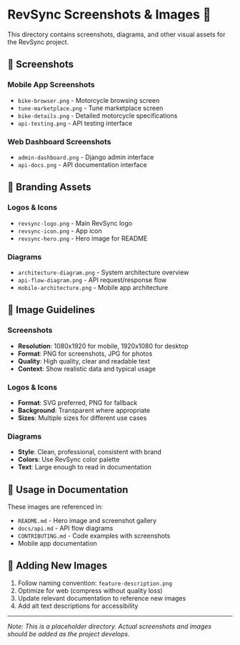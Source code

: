 # RevSync Screenshots & Images 📸

This directory contains screenshots, diagrams, and other visual assets for the RevSync project.

## 📱 Screenshots

### Mobile App Screenshots
- `bike-browser.png` - Motorcycle browsing screen
- `tune-marketplace.png` - Tune marketplace screen  
- `bike-details.png` - Detailed motorcycle specifications
- `api-testing.png` - API testing interface

### Web Dashboard Screenshots
- `admin-dashboard.png` - Django admin interface
- `api-docs.png` - API documentation interface

## 🎨 Branding Assets

### Logos & Icons
- `revsync-logo.png` - Main RevSync logo
- `revsync-icon.png` - App icon
- `revsync-hero.png` - Hero image for README

### Diagrams
- `architecture-diagram.png` - System architecture overview
- `api-flow-diagram.png` - API request/response flow
- `mobile-architecture.png` - Mobile app architecture

## 📏 Image Guidelines

### Screenshots
- **Resolution**: 1080x1920 for mobile, 1920x1080 for desktop
- **Format**: PNG for screenshots, JPG for photos
- **Quality**: High quality, clear and readable text
- **Context**: Show realistic data and typical usage

### Logos & Icons
- **Format**: SVG preferred, PNG for fallback
- **Background**: Transparent where appropriate
- **Sizes**: Multiple sizes for different use cases

### Diagrams
- **Style**: Clean, professional, consistent with brand
- **Colors**: Use RevSync color palette
- **Text**: Large enough to read in documentation

## 🎯 Usage in Documentation

These images are referenced in:
- `README.md` - Hero image and screenshot gallery
- `docs/api.md` - API flow diagrams
- `CONTRIBUTING.md` - Code examples with screenshots
- Mobile app documentation

## 📝 Adding New Images

1. Follow naming convention: `feature-description.png`
2. Optimize for web (compress without quality loss)
3. Update relevant documentation to reference new images
4. Add alt text descriptions for accessibility

---

*Note: This is a placeholder directory. Actual screenshots and images should be added as the project develops.* 